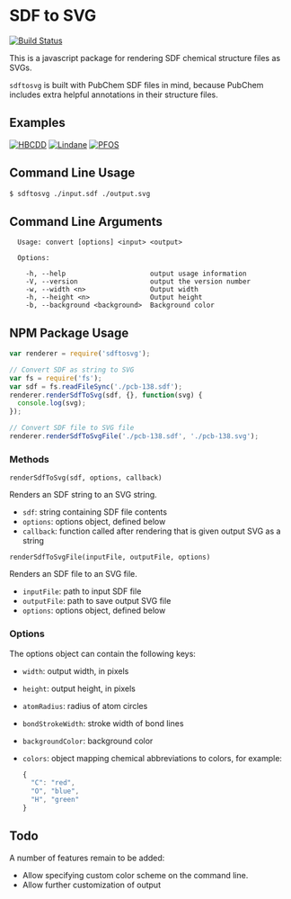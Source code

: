 # SDF to SVG

[![Build Status](https://travis-ci.org/SilentSpringInstitute/sdftosvg.svg?branch=master)](https://travis-ci.org/SilentSpringInstitute/sdftosvg)

This is a javascript package for rendering SDF chemical structure files as SVGs.

`sdftosvg` is built with PubChem SDF files in mind, because PubChem includes extra helpful annotations in their structure files.

## Examples
[![HBCDD](https://raw.githubusercontent.com/SilentSpringInstitute/sdftosvg/master/examples/HBCDD.png)](https://pubchem.ncbi.nlm.nih.gov/compound/1_2_5_6_9_10-hexabromocyclododecane)
[![Lindane](https://raw.githubusercontent.com/SilentSpringInstitute/sdftosvg/master/examples/Lind.png)](https://pubchem.ncbi.nlm.nih.gov/compound/727)
[![PFOS](https://raw.githubusercontent.com/SilentSpringInstitute/sdftosvg/master/examples/PFOS.png)](https://pubchem.ncbi.nlm.nih.gov/compound/74483)

## Command Line Usage

```bash
$ sdftosvg ./input.sdf ./output.svg
```

## Command Line Arguments
```
  Usage: convert [options] <input> <output>

  Options:

    -h, --help                     output usage information
    -V, --version                  output the version number
    -w, --width <n>                Output width
    -h, --height <n>               Output height
    -b, --background <background>  Background color

```

## NPM Package Usage

```js
var renderer = require('sdftosvg');

// Convert SDF as string to SVG
var fs = require('fs');
var sdf = fs.readFileSync('./pcb-138.sdf');
renderer.renderSdfToSvg(sdf, {}, function(svg) {
  console.log(svg);
});

// Convert SDF file to SVG file
renderer.renderSdfToSvgFile('./pcb-138.sdf', './pcb-138.svg');
```

### Methods

`renderSdfToSvg(sdf, options, callback)`

Renders an SDF string to an SVG string.

- `sdf`: string containing SDF file contents
- `options`: options object, defined below
- `callback`: function called after rendering that is given output SVG as a string

`renderSdfToSvgFile(inputFile, outputFile, options)`

Renders an SDF file to an SVG file.

- `inputFile`: path to input SDF file
- `outputFile`: path to save output SVG file
- `options`: options object, defined below

### Options
The options object can contain the following keys:

- `width`: output width, in pixels
- `height`: output height, in pixels
- `atomRadius`: radius of atom circles
- `bondStrokeWidth`: stroke width of bond lines
- `backgroundColor`: background color
- `colors`: object mapping chemical abbreviations to colors, for example:

  ```js
  {
    "C": "red",
    "O", "blue",
    "H", "green"
  }
  ```

## Todo
A number of features remain to be added:
- Allow specifying custom color scheme on the command line.
- Allow further customization of output
